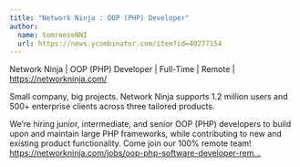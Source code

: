 ```yaml
---
title: "Network Ninja : OOP (PHP) Developer"
author:
  name: tomreeseNNI
  url: https://news.ycombinator.com/item?id=40277154
---
```

Network Ninja | OOP (PHP) Developer | Full-Time | Remote | <a href="https:&#x2F;&#x2F;networkninja.com&#x2F;" rel="nofollow">https:&#x2F;&#x2F;networkninja.com&#x2F;</a>

Small company, big projects. Network Ninja supports 1.2 million users and 500+ enterprise clients across three tailored products.

We’re hiring junior, intermediate, and senior OOP (PHP) developers to build upon and maintain large PHP frameworks, while contributing to new and existing product functionality. Come join our 100% remote team! <a href="https:&#x2F;&#x2F;networkninja.com&#x2F;jobs&#x2F;oop-php-software-developer-remote&#x2F;" rel="nofollow">https:&#x2F;&#x2F;networkninja.com&#x2F;jobs&#x2F;oop-php-software-developer-rem...</a>
